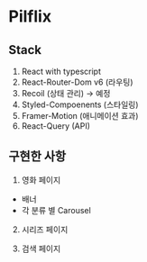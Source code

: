 # Pilflix

## Stack

1. React with typescript
2. React-Router-Dom v6 (라우팅)
3. Recoil (상태 관리) -> 예정
4. Styled-Compoenents (스타일링)
5. Framer-Motion (애니메이션 효과)
6. React-Query (API)

## 구현한 사항

1. 영화 페이지

- 배너
- 각 분류 별 Carousel

2. 시리즈 페이지

3. 검색 페이지
